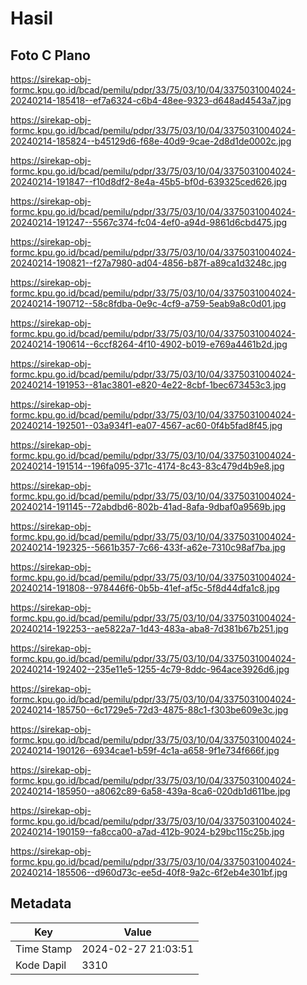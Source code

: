 # Hasil

## Foto C Plano

https://sirekap-obj-formc.kpu.go.id/bcad/pemilu/pdpr/33/75/03/10/04/3375031004024-20240214-185418--ef7a6324-c6b4-48ee-9323-d648ad4543a7.jpg

https://sirekap-obj-formc.kpu.go.id/bcad/pemilu/pdpr/33/75/03/10/04/3375031004024-20240214-185824--b45129d6-f68e-40d9-9cae-2d8d1de0002c.jpg

https://sirekap-obj-formc.kpu.go.id/bcad/pemilu/pdpr/33/75/03/10/04/3375031004024-20240214-191847--f10d8df2-8e4a-45b5-bf0d-639325ced626.jpg

https://sirekap-obj-formc.kpu.go.id/bcad/pemilu/pdpr/33/75/03/10/04/3375031004024-20240214-191247--5567c374-fc04-4ef0-a94d-9861d6cbd475.jpg

https://sirekap-obj-formc.kpu.go.id/bcad/pemilu/pdpr/33/75/03/10/04/3375031004024-20240214-190821--f27a7980-ad04-4856-b87f-a89ca1d3248c.jpg

https://sirekap-obj-formc.kpu.go.id/bcad/pemilu/pdpr/33/75/03/10/04/3375031004024-20240214-190712--58c8fdba-0e9c-4cf9-a759-5eab9a8c0d01.jpg

https://sirekap-obj-formc.kpu.go.id/bcad/pemilu/pdpr/33/75/03/10/04/3375031004024-20240214-190614--6ccf8264-4f10-4902-b019-e769a4461b2d.jpg

https://sirekap-obj-formc.kpu.go.id/bcad/pemilu/pdpr/33/75/03/10/04/3375031004024-20240214-191953--81ac3801-e820-4e22-8cbf-1bec673453c3.jpg

https://sirekap-obj-formc.kpu.go.id/bcad/pemilu/pdpr/33/75/03/10/04/3375031004024-20240214-192501--03a934f1-ea07-4567-ac60-0f4b5fad8f45.jpg

https://sirekap-obj-formc.kpu.go.id/bcad/pemilu/pdpr/33/75/03/10/04/3375031004024-20240214-191514--196fa095-371c-4174-8c43-83c479d4b9e8.jpg

https://sirekap-obj-formc.kpu.go.id/bcad/pemilu/pdpr/33/75/03/10/04/3375031004024-20240214-191145--72abdbd6-802b-41ad-8afa-9dbaf0a9569b.jpg

https://sirekap-obj-formc.kpu.go.id/bcad/pemilu/pdpr/33/75/03/10/04/3375031004024-20240214-192325--5661b357-7c66-433f-a62e-7310c98af7ba.jpg

https://sirekap-obj-formc.kpu.go.id/bcad/pemilu/pdpr/33/75/03/10/04/3375031004024-20240214-191808--978446f6-0b5b-41ef-af5c-5f8d44dfa1c8.jpg

https://sirekap-obj-formc.kpu.go.id/bcad/pemilu/pdpr/33/75/03/10/04/3375031004024-20240214-192253--ae5822a7-1d43-483a-aba8-7d381b67b251.jpg

https://sirekap-obj-formc.kpu.go.id/bcad/pemilu/pdpr/33/75/03/10/04/3375031004024-20240214-192402--235e11e5-1255-4c79-8ddc-964ace3926d6.jpg

https://sirekap-obj-formc.kpu.go.id/bcad/pemilu/pdpr/33/75/03/10/04/3375031004024-20240214-185750--6c1729e5-72d3-4875-88c1-f303be609e3c.jpg

https://sirekap-obj-formc.kpu.go.id/bcad/pemilu/pdpr/33/75/03/10/04/3375031004024-20240214-190126--6934cae1-b59f-4c1a-a658-9f1e734f666f.jpg

https://sirekap-obj-formc.kpu.go.id/bcad/pemilu/pdpr/33/75/03/10/04/3375031004024-20240214-185950--a8062c89-6a58-439a-8ca6-020db1d611be.jpg

https://sirekap-obj-formc.kpu.go.id/bcad/pemilu/pdpr/33/75/03/10/04/3375031004024-20240214-190159--fa8cca00-a7ad-412b-9024-b29bc115c25b.jpg

https://sirekap-obj-formc.kpu.go.id/bcad/pemilu/pdpr/33/75/03/10/04/3375031004024-20240214-185506--d960d73c-ee5d-40f8-9a2c-6f2eb4e301bf.jpg


## Metadata

| Key        | Value               |
| ---------- | ------------------- |
| Time Stamp | 2024-02-27 21:03:51 |
| Kode Dapil | 3310                |



